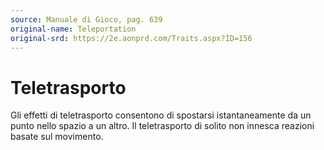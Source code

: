 ```yaml
---
source: Manuale di Gioco, pag. 639
original-name: Teleportation
original-srd: https://2e.aonprd.com/Traits.aspx?ID=156
---
```


# Teletrasporto

Gli effetti di teletrasporto consentono di spostarsi istantaneamente da un punto
nello spazio a un altro. Il teletrasporto di solito non innesca reazioni basate
sul movimento.
